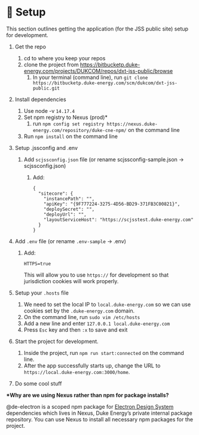 # 🚧 Setup

This section outlines getting the application (for the JSS public site) setup for development.

1. Get the repo
   1. cd to where you keep your repos
   2. clone the project from https://bitbucketp.duke-energy.com/projects/DUKCOM/repos/dxt-jss-public/browse
      1. In your terminal (command line), run `git clone https://bitbucketp.duke-energy.com/scm/dukcom/dxt-jss-public.git`
2. Install dependencies
   1. Use node -v `14.17.4`
   2. Set npm registry to Nexus (prod)\*
      1. run `npm config set registry https://nexus.duke-energy.com/repository/duke-cne-npm/` on the command line
   3. Run `npm install` on the command line
3. Setup .jssconfig and .env

   1. Add `scjssconfig.json` file (or rename scjssconfig-sample.json → scjssconfig.json)

      1. Add:

         ```
         {
           "sitecore": {
             "instancePath": "",
             "apiKey": "{9F777224-3275-4D56-BD29-371FB3C00821}",
             "deploySecret": "",
             "deployUrl": "",
             "layoutServiceHost": "https://scjsstest.duke-energy.com"
           }
         }
         ```

4. Add `.env` file (or rename `.env-sample` → .env)

   1. Add:

      ```
      HTTPS=true
      ```

      This will allow you to use `https://` for development so that jurisdiction cookies will work properly.

5. Setup your `.hosts` file
   1. We need to set the local IP to `local.duke-energy.com` so we can use cookies set by the `.duke-energy.com` domain.
   2. On the command line, run `sudo vim /etc/hosts`
   3. Add a new line and enter `127.0.0.1 local.duke-energy.com`
   4. Press `Esc` key and then `:x` to save and exit
6. Start the project for development.
   1. Inside the project, run `npm run start:connected` on the command line.
   2. After the app successfully starts up, change the URL to `https://local.duke-energy.com:3000/home`.
7. Do some cool stuff

**\*Why are we using Nexus rather than npm for package installs?**

@de-electron is a scoped npm package for [Electron Design System](https://electron.duke-energy.com) dependencies which lives in Nexus, Duke Energy’s private internal package repository. You can use Nexus to install all necessary npm packages for the project.
